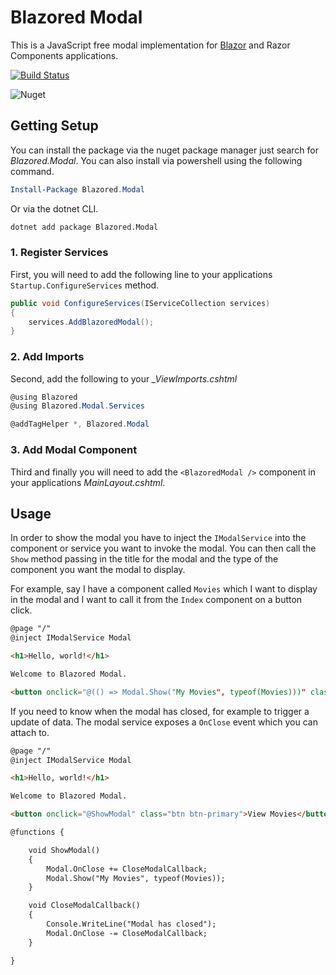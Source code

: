 # Blazored Modal
This is a JavaScript free modal implementation for [Blazor](https://blazor.net) and Razor Components applications.

[![Build Status](https://dev.azure.com/blazored/Modal/_apis/build/status/Blazored.Modal?branchName=master)](https://dev.azure.com/blazored/Modal/_build/latest?definitionId=4&branchName=master)

![Nuget](https://img.shields.io/nuget/v/blazored.modal.svg)

## Getting Setup
You can install the package via the nuget package manager just search for *Blazored.Modal*. You can also install via powershell using the following command.

```powershell
Install-Package Blazored.Modal
```

Or via the dotnet CLI.

```bash
dotnet add package Blazored.Modal
```

### 1. Register Services
First, you will need to add the following line to your applications `Startup.ConfigureServices` method.

```csharp
public void ConfigureServices(IServiceCollection services)
{
    services.AddBlazoredModal();
}
```

### 2. Add Imports
Second, add the following to your *_ViewImports.cshtml*

```csharp
@using Blazored
@using Blazored.Modal.Services

@addTagHelper *, Blazored.Modal
```

### 3. Add Modal Component
Third and finally you will need to add the `<BlazoredModal />` component in your applications *MainLayout.cshtml*.

## Usage
In order to show the modal you have to inject the `IModalService` into the component or service you want to invoke the modal. You can then call the `Show` method passing in the title for the modal and the type of the component you want the modal to display. 

For example, say I have a component called `Movies` which I want to display in the modal and I want to call it from the `Index` component on a button click.

```html
@page "/"
@inject IModalService Modal

<h1>Hello, world!</h1>

Welcome to Blazored Modal.

<button onclick="@(() => Modal.Show("My Movies", typeof(Movies)))" class="btn btn-primary">View Movies</button>
```

If you need to know when the modal has closed, for example to trigger a update of data. The modal service exposes a `OnClose` event which you can attach to. 

```html
@page "/"
@inject IModalService Modal

<h1>Hello, world!</h1>

Welcome to Blazored Modal.

<button onclick="@ShowModal" class="btn btn-primary">View Movies</button>

@functions {

    void ShowModal()
    {
        Modal.OnClose += CloseModalCallback;
        Modal.Show("My Movies", typeof(Movies));
    }

    void CloseModalCallback()
    {
        Console.WriteLine("Modal has closed");
        Modal.OnClose -= CloseModalCallback;
    }

}
```
